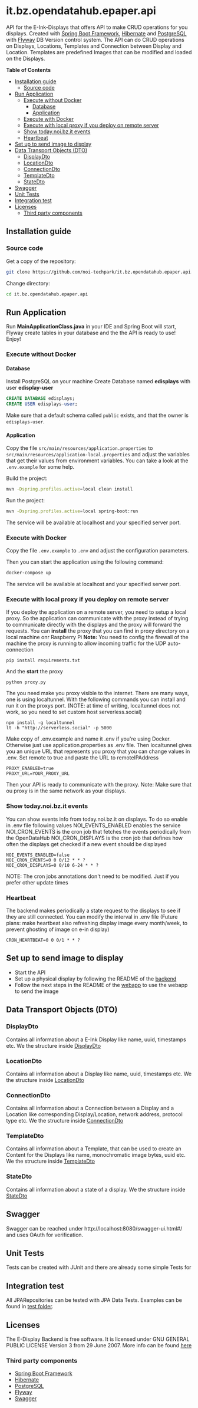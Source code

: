 # it.bz.opendatahub.epaper.api

API for the E-Ink-Displays that offers API to make CRUD operations for you
displays. Created with [Spring Boot
Framework](https://spring.io/projects/spring-boot),
[Hibernate](https://hibernate.org/) and
[PostgreSQL](https://www.postgresql.org/) with [Flyway](https://flywaydb.org/)
DB Version control system. The API can do CRUD operations on Displays,
Locations, Templates and Connection between Display and Location. Templates are
predefined Images that can be modified and loaded on the Displays.

<!-- START doctoc generated TOC please keep comment here to allow auto update -->
<!-- DON'T EDIT THIS SECTION, INSTEAD RE-RUN doctoc TO UPDATE -->
**Table of Contents**

- [Installation guide](#installation-guide)
  - [Source code](#source-code)
- [Run Application](#run-application)
  - [Execute without Docker](#execute-without-docker)
    - [Database](#database)
    - [Application](#application)
  - [Execute with Docker](#execute-with-docker)
  - [Execute with local proxy if you deploy on remote server](#execute-with-local-proxy-if-you-deploy-on-remote-server)
  - [Show today.noi.bz.it events](#show-todaynoibzit-events)
  - [Heartbeat](#heartbeat)
- [Set up to send image to display](#set-up-to-send-image-to-display)
- [Data Transport Objects (DTO)](#data-transport-objects-dto)
  - [DisplayDto](#displaydto)
  - [LocationDto](#locationdto)
  - [ConnectionDto](#connectiondto)
  - [TemplateDto](#templatedto)
  - [StateDto](#statedto)
- [Swagger](#swagger)
- [Unit Tests](#unit-tests)
- [Integration test](#integration-test)
- [Licenses](#licenses)
  - [Third party components](#third-party-components)

<!-- END doctoc generated TOC please keep comment here to allow auto update -->



## Installation guide

### Source code

Get a copy of the repository:

```bash
git clone https://github.com/noi-techpark/it.bz.opendatahub.epaper.api.git
```

Change directory:

```bash
cd it.bz.opendatahub.epaper.api
```

## Run Application
Run **MainApplicationClass.java** in your IDE and Spring Boot will start, Flyway create tables in your database and the the API is ready to use! Enjoy!

### Execute without Docker

#### Database
Install PostgreSQL on your machine
Create Database named **edisplays** with user **edisplay-user**
```sql
CREATE DATABASE edisplays;
CREATE USER edisplays-user;
```

Make sure that a default schema called `public` exists, and that the owner is `edisplays-user`.

#### Application
Copy the file `src/main/resources/application.properties` to `src/main/resources/application-local.properties` and adjust the variables that get their values from environment variables. You can take a look at the `.env.example` for some help.

Build the project:

```bash
mvn -Dspring.profiles.active=local clean install
```

Run the project:

```bash
mvn -Dspring.profiles.active=local spring-boot:run
```

The service will be available at localhost and your specified server port.

### Execute with Docker

Copy the file `.env.example` to `.env` and adjust the configuration parameters.

Then you can start the application using the following command:

```bash
docker-compose up
```

The service will be available at localhost and your specified server port.

### Execute with local proxy if you deploy on remote server

If you deploy the application on a remote server, you need to setup a local proxy.
So the application can communicate with the proxy instead of  trying to communicate directly with the displays and the proxy will forward the requests.
You can **install** the proxy that you can find in proxy directory on a local machine onr Raspberry Pi
**Note:** You need to config the firewall of the machine the proxy is running to allow incoming traffic for the UDP auto-connection

```
pip install requirements.txt
```

And the **start** the proxy
```
python proxy.py
```

The you need make you proxy visible to the internet. There are many ways, one is using localtunnel.
With the following commands you can install and run it on the proxys port.
(NOTE: at time of writing, localtunnel does not work, so you need to set custom host serverless.social)
```
npm install -g localtunnel
lt -h "http://serverless.social" -p 5000
```

Make copy of .env.example and name it .env if you're using Docker. Otherwise just use application.properties as .env file.
Then localtunnel gives you an unique URL that represents you proxy that you can change values in .env.
Set remote to true and paste the URL to remoteIPAddress
```
PROXY_ENABLED=true
PROXY_URL=YOUR_PROXY_URL
```
Then your API is ready to communicate with the proxy.
Note: Make sure that ou proxy is in the same network as your displays.

### Show today.noi.bz.it events

You can show events info from today.noi.bz.it on displays. To do so enable in .env file following values
NOI_EVENTS_ENABLED enables the service
NOI_CRON_EVENTS is the cron job that fetches the events periodically from the OpenDataHub
NOI_CRON_DISPLAYS is the cron job that defines how often the displays get checked if a new event should be displayed

```
NOI_EVENTS_ENABLED=false
NOI_CRON_EVENTS=0 0 0/12 * * ?
NOI_CRON_DISPLAYS=0 0/10 6-24 * * ?
```
NOTE: The cron jobs annotations don't need to be modified. Just if you prefer other update times

### Heartbeat

The backend makes periodically a state request to the displays to see if they are still connected.
You can modify the interval in .env file
(Future plans: make heartbeat also refreshing display image every month/week, to prevent ghosting of image on e-in display)

```
CRON_HEARTBEAT=0 0 0/1 * * ?
```

## Set up to send image to display

- Start the API
- Set up a physical display by following the README of the [backend](https://github.com/noi-techpark/e-ink-displays-backend)
- Follow the next steps in the README of the [webapp](https://github.com/noi-techpark/e-ink-displays-webapp) to use the webapp to send the image

## Data Transport Objects (DTO)
### DisplayDto
Contains all information about a E-Ink Display like name, uuid, timestamps etc. We the structure inside [DisplayDto](https://github.com/noi-techpark/e-ink-displays-api/blob/development/src/main/java/it/noi/edisplay/dto/DisplayDto.java)
### LocationDto
Contains all information about a Display like name, uuid, timestamps etc. We the structure inside [LocationDto](https://github.com/noi-techpark/e-ink-displays-api/blob/development/src/main/java/it/noi/edisplay/dto/LocationDto.java)
### ConnectionDto
Contains all information about a Connection between a Display and a Location like corresponding Display/Location, network address, protocol type etc. We the structure inside [ConnectionDto](https://github.com/noi-techpark/e-ink-displays-api/blob/development/src/main/java/it/noi/edisplay/dto/ConnectionDto.java)
### TemplateDto
Contains all information about a Template, that can be used to create an Content for the Displays like name, monochromatic image bytes, uuid etc. We the structure inside [TemplateDto](https://github.com/noi-techpark/e-ink-displays-api/blob/development/src/main/java/it/noi/edisplay/dto/TemplateDto.java)
### StateDto
Contains all information about a state of a display. We the structure inside [StateDto](https://github.com/noi-techpark/e-ink-displays-api/blob/development/src/main/java/it/noi/edisplay/dto/StateDto.java)

## Swagger

Swagger can be reached under http://localhost:8080/swagger-ui.html#/ and uses OAuth for verification.

## Unit Tests

Tests can be created with JUnit and there are already some simple Tests for

## Integration test
All JPARepositories can be tested with JPA Data Tests. Examples can be found in [test folder](https://github.com/noi-techpark/e-ink-displays-api/tree/development/src/test/java).

## Licenses
The E-Display Backend is free software. It is licensed under GNU GENERAL
PUBLIC LICENSE Version 3 from 29 June 2007.
More info can be found [here](https://www.gnu.org/licenses/gpl-3.0.en.html)

### Third party components
- [Spring Boot Framework](https://spring.io/projects/spring-boot)
- [Hibernate](https://hibernate.org/)
- [PostgreSQL](https://www.postgresql.org/)
- [Flyway](https://flywaydb.org/)
- [Swagger](https://swagger.io/)
